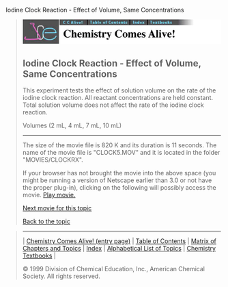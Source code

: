 





 Iodine Clock Reaction - Effect of Volume, Same Concentrations
 



> ![Chemistry Comes Alive!](ccahead.gif)
> 
> 
> 
> 
> 
> 
> 
> 
> 
> ## Iodine Clock Reaction - Effect of Volume, Same Concentrations
> 
> 
> 
> 
> 
> 
> 
> 
>   
> 
> 
> 
> 
> 
>  This experiment tests the effect of solution volume on the rate of the iodine clock reaction. All reactant concentrations are held constant. Total solution volume does not affect the rate of the iodine clock reaction.
>  
> 
> 
> 
>  Volumes (2 mL, 4 mL, 7 mL, 10 mL)
>  
> 
> 
> 
> 
> 
> 
> 
> ---
> 
> 
>  The size of the movie file is 820 K and its duration is 11 seconds. 
The name of the movie file is "CLOCK5.MOV" 
and it is located in the folder "MOVIES/CLOCKRX".
>  
> 
> 
> 
>  If your browser has not brought the movie into the above space
(you might be running a version of Netscape earlier than 3.0 or
not have the proper plug-in), clicking on the following will
possibly access the movie.
>  [Play movie.](../../MOVIES/CLOCKRX/CLOCK5.MOV) 
> 
> 
> 
> 
> [Next movie for this topic](../../MVHTM/CLOCKRX/CLOCK6.HTM) 
> 
> 
> 
> 
> 
> 
> 
> [Back to the topic](../../MAIN/CLOCKRX/PAGE1.HTM)



> ---
> 
> 
>  |
>  [Chemistry Comes Alive! (entry page)](../../INDEX.HTM) 
>  |
>  [Table of Contents](../../CONTENTS.HTM) 
>  |
>  [Matrix of Chapters and Topics](../../MATRIX.HTM) 
>  |
>  [Index](../../WORDS.HTM) 
>  |
>  [Alphabetical List of Topics](../../ALPHATOP.HTM) 
>  |
>  [Chemistry Textbooks](../../BOOKS.HTM) 
>  |
>  
>  © 1999 Division of Chemical Education, Inc.,
American Chemical Society. All rights reserved.





